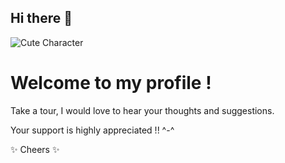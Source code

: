 ## Hi there 👋

![Cute Character](https://github.com/tayarfadila/tayarfadila/cat.webp)

# Welcome to my profile !

Take a tour, I would love to hear your thoughts and suggestions.

Your support is highly appreciated !! ^-^

✨ Cheers ✨

